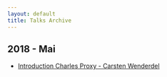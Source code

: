 ```yaml
---
layout: default
title: Talks Archive
---
```


## 2018 - Mai

* [Introduction Charles Proxy - Carsten Wenderdel](talks/201805_Carsten_Wenderdel_Charles-Proxy.pdf)

